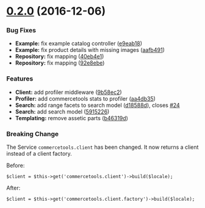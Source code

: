 <a name="0.2.0"></a>
# [0.2.0](https://github.com/commercetools/commercetools-php-symfony/compare/0.1.0...v0.2.0) (2016-12-06)


### Bug Fixes

* **Example:** fix example catalog controller ([e9eab18](https://github.com/commercetools/commercetools-php-symfony/commit/e9eab18))
* **Example:** fix product details with missing images ([aafb491](https://github.com/commercetools/commercetools-php-symfony/commit/aafb491))
* **Repository:** fix mapping ([40eb4e1](https://github.com/commercetools/commercetools-php-symfony/commit/40eb4e1))
* **Repository:** fix mapping ([92e8ebe](https://github.com/commercetools/commercetools-php-symfony/commit/92e8ebe))

### Features

* **Client:** add profiler middleware ([9b58ec2](https://github.com/commercetools/commercetools-php-symfony/commit/9b58ec2))
* **Profiler:** add commercetools stats to profiler ([aa4db35](https://github.com/commercetools/commercetools-php-symfony/commit/aa4db35))
* **Search:** add range facets to search model ([d18588d](https://github.com/commercetools/commercetools-php-symfony/commit/d18588d)), closes [#24](https://github.com/commercetools/commercetools-php-symfony/issues/24)
* **Search:** add search model ([5915226](https://github.com/commercetools/commercetools-php-symfony/commit/5915226))
* **Templating:** remove assetic parts ([b46319d](https://github.com/commercetools/commercetools-php-symfony/commit/b46319d))

### Breaking Change

The Service ```commercetools.client``` has been changed. It now returns a client instead of a client factory.

  Before:

  ```
  $client = $this->get('commercetools.client')->build($locale);
  ```

  After:

  ```
  $client = $this->get('commercetools.client.factory')->build($locale);
  ```
